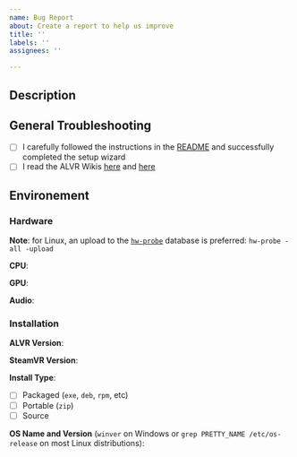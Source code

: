 ```yaml
---
name: Bug Report
about: Create a report to help us improve
title: ''
labels: ''
assignees: ''

---
```


<!-- Note: If the bug affects multiple games, please open an issue for each game with the game in the title. -->


## Description
<!-- Please add a brief summary of your issue -->

## General Troubleshooting
- [ ] I carefully followed the instructions in the [README](https://github.com/alvr-org/ALVR/blob/master/README.md) and successfully completed the setup wizard
- [ ] I read the ALVR Wikis [here](https://github.com/polygraphene/ALVR/wiki) and [here](https://github.com/alvr-org/ALVR/wiki)

## Environement

### Hardware
**Note**: for Linux, an upload to the [`hw-probe`](https://linux-hardware.org/) database is preferred: `hw-probe -all -upload`

**CPU**:

**GPU**:

**Audio**:

### Installation
**ALVR Version**:

**SteamVR Version**:

**Install Type**:
- [ ] Packaged (`exe`, `deb`, `rpm`, etc)
- [ ] Portable (`zip`)
- [ ] Source

**OS Name and Version** (`winver` on Windows or `grep PRETTY_NAME /etc/os-release` on most Linux distributions):

<!-- Feature Requests
The quickest way to get a new feature is to file a pull request; these will be considered, but may be closed if they're something we're not actively planning to work on. -->
